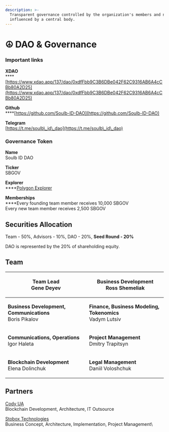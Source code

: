 ```yaml
---
description: >-
  Transparent governance controlled by the organization's members and not
  influenced by a central body.
---
```


# ☮ DAO & Governance

### Important links

**XDAO**\
****[https://www.xdao.app/137/dao/0xdfFbb9C3B6DBe042F62C9316AB6A4cCBb80A2D25](https://www.xdao.app/137/dao/0xdfFbb9C3B6DBe042F62C9316AB6A4cCBb80A2D25)

**Github**\
****[https://github.com/Soulb-ID-DAO](https://github.com/Soulb-ID-DAO)

**Telegram**\
[https://t.me/soulb\_id\_dao](https://t.me/soulb\_id\_dao)

### Governance Token

**Name**\
Soulb ID DAO

**Ticker**\
SBGOV

**Explorer**\
****[Polygon Explorer](https://polygonscan.com/token/0xdffbb9c3b6dbe042f62c9316ab6a4ccbb80a2d25)

**Memberships**\
****Every founding team member receives 10,000 SBGOV\
Every new team member receives 2,500 SBGOV&#x20;

## **Securities Allocation**

Team - 50%, Advisors - 10%, DAO - 20%, **Seed Round - 20%**

DAO is represented by the 20% of shareholding equity.

## **Team**

| <p><strong>Team Lead</strong><br><strong></strong>Gene Deyev</p>                               | <p><strong>Business Development</strong><br><strong></strong>Ross Shemeliak</p>                 |
| ---------------------------------------------------------------------------------------------- | ----------------------------------------------------------------------------------------------- |
| <p><strong>Business Development, Communications</strong><br><strong></strong>Boris Pikalov</p> | <p><strong>Finance, Business Modeling, Tokenomics</strong><br><strong></strong>Vadym Lutsiv</p> |
| <p><strong>Communications, Operations</strong><br><strong></strong>Igor Haleta</p>             | <p><strong>Project Management</strong><br><strong></strong>Dmitry Trapitsyn</p>                 |
| <p><strong>Blockchain Development</strong><br><strong></strong>Elena Dolinchuk</p>             | <p><strong>Legal Management</strong><br>Daniil Voloshchuk</p>                                   |

## Partners

[Cody UA](https://codyua.com/)\
Blockchain Development, Architecture, IT Outsource

[Stobox Technologies](https://www.stobox.io)\
Business Concept, Architecture, Implementation, Project Management\
